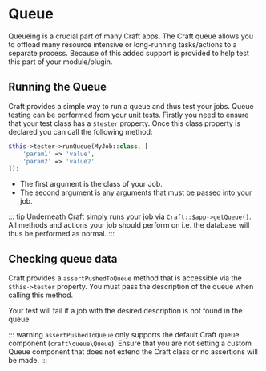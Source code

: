 # Queue
Queueing is a crucial part of many Craft apps. The Craft queue allows you to offload many resource intensive or long-running tasks/actions to a separate process. Because of this added support is provided to help test this part of your module/plugin.

## Running the Queue
Craft provides a simple way to run a queue and thus test your jobs. Queue testing can be performed from your unit tests. Firstly you need to ensure that your test class has a `$tester` property. Once this class property is declared you can call the following method:

```php
$this->tester->runQueue(MyJob::class, [
    'param1' => 'value',
    'param2' => 'value2'
]);
```
- The first argument is the class of your Job.
- The second argument is any arguments that must be passed into your job.

::: tip Underneath Craft simply runs your job via `Craft::$app->getQueue()`. All methods and actions your job should perform on i.e. the database will thus be performed as normal. :::


## Checking queue data
Craft provides a `assertPushedToQueue` method that is accessible via the `$this->tester` property. You must pass the description of the queue when calling this method.

Your test will fail if a job with the desired description is not found in the queue

::: warning `assertPushedToQueue` only supports the default Craft queue component (`craft\queue\Queue`). Ensure that you are not setting a custom Queue component that does not extend the Craft class or no assertions will be made. :::
